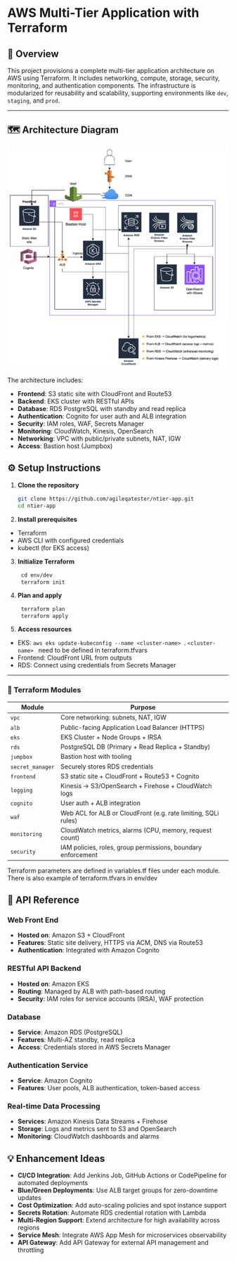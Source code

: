 # AWS Multi-Tier Application with Terraform

## 📖 Overview

This project provisions a complete multi-tier application architecture on AWS using Terraform. It includes networking, compute, storage, security, monitoring, and authentication components. The infrastructure is modularized for reusability and scalability, supporting environments like `dev`, `staging`, and `prod`.

---

## 🗺️ Architecture Diagram

![AWS Architecture](aws.png)

The architecture includes:

- **Frontend**: S3 static site with CloudFront and Route53
- **Backend**: EKS cluster with RESTful APIs
- **Database**: RDS PostgreSQL with standby and read replica
- **Authentication**: Cognito for user auth and ALB integration
- **Security**: IAM roles, WAF, Secrets Manager
- **Monitoring**: CloudWatch, Kinesis, OpenSearch
- **Networking**: VPC with public/private subnets, NAT, IGW
- **Access**: Bastion host (Jumpbox)

## ⚙️ Setup Instructions

1. **Clone the repository**
   ```bash
   git clone https://github.com/agileqatester/ntier-app.git
   cd ntier-app
   ```
2. **Install prerequisites**

 - Terraform
 - AWS CLI with configured credentials
 - kubectl (for EKS access)
   
3. **Initialize Terraform**
   ```
    cd env/dev
    terraform init
    ```
4. **Plan and apply**
   ```
    terraform plan
    terraform apply

    ```
5. **Access resources**   
 - EKS: ```aws eks update-kubeconfig --name <cluster-name> ```. ```<cluster-name> ``` need to be defined in terraform.tfvars
 - Frontend: CloudFront URL from outputs
 - RDS: Connect using credentials from Secrets Manager

---

### 🧱 Terraform Modules

| Module           | Purpose                                                                 |
|------------------|-------------------------------------------------------------------------|
| `vpc`            | Core networking: subnets, NAT, IGW                                      |
| `alb`            | Public-facing Application Load Balancer (HTTPS)                         |
| `eks`            | EKS Cluster + Node Groups + IRSA                                        |
| `rds`            | PostgreSQL DB (Primary + Read Replica + Standby)                        |
| `jumpbox`        | Bastion host with tooling                                               |
| `secret_manager` | Securely stores RDS credentials                                         |
| `frontend`       | S3 static site + CloudFront + Route53 + Cognito                         |
| `logging`        | Kinesis → S3/OpenSearch + Firehose + CloudWatch logs                    |
| `cognito`        | User auth + ALB integration                                             |
| `waf`            | Web ACL for ALB or CloudFront (e.g. rate limiting, SQLi rules)          |
| `monitoring`     | CloudWatch metrics, alarms (CPU, memory, request count)                 |
| `security`       | IAM policies, roles, group permissions, boundary enforcement            |

Terraform parameters are defined in variables.tf files under each module. There is also example of terraform.tfvars in env/dev

## 📡 API Reference

### Web Front End
- **Hosted on**: Amazon S3 + CloudFront
- **Features**: Static site delivery, HTTPS via ACM, DNS via Route53
- **Authentication**: Integrated with Amazon Cognito

### RESTful API Backend
- **Hosted on**: Amazon EKS
- **Routing**: Managed by ALB with path-based routing
- **Security**: IAM roles for service accounts (IRSA), WAF protection

### Database
- **Service**: Amazon RDS (PostgreSQL)
- **Features**: Multi-AZ standby, read replica
- **Access**: Credentials stored in AWS Secrets Manager

### Authentication Service
- **Service**: Amazon Cognito
- **Features**: User pools, ALB authentication, token-based access

### Real-time Data Processing
- **Services**: Amazon Kinesis Data Streams + Firehose
- **Storage**: Logs and metrics sent to S3 and OpenSearch
- **Monitoring**: CloudWatch dashboards and alarms

## 💡 Enhancement Ideas

- **CI/CD Integration**: Add Jenkins Job, GitHub Actions or CodePipeline for automated deployments
- **Blue/Green Deployments**: Use ALB target groups for zero-downtime updates
- **Cost Optimization**: Add auto-scaling policies and spot instance support
- **Secrets Rotation**: Automate RDS credential rotation with Lambda
- **Multi-Region Support**: Extend architecture for high availability across regions
- **Service Mesh**: Integrate AWS App Mesh for microservices observability
- **API Gateway**: Add API Gateway for external API management and throttling
